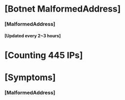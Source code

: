 # [Botnet MalformedAddress]
### [MalformedAddress]
#### [Updated every 2~3 hours]

# [Counting 445 IPs]

# [Symptoms] 
###   [MalformedAddress]
